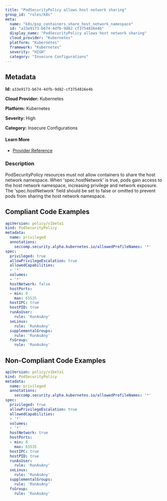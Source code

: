 ```yaml
---
title: "PodSecurityPolicy allows host network sharing"
group_id: "rules/k8s"
meta:
  name: "k8s/psp_containers_share_host_network_namespace"
  id: "a33e9173-b674-4dfb-9d82-cf3754816e4b"
  display_name: "PodSecurityPolicy allows host network sharing"
  cloud_provider: "Kubernetes"
  platform: "Kubernetes"
  framework: "Kubernetes"
  severity: "HIGH"
  category: "Insecure Configurations"
---
```

## Metadata

**Id:** `a33e9173-b674-4dfb-9d82-cf3754816e4b`

**Cloud Provider:** Kubernetes

**Platform:** Kubernetes

**Severity:** High

**Category:** Insecure Configurations

#### Learn More

 - [Provider Reference](https://kubernetes.io/docs/concepts/policy/pod-security-policy/)

### Description

 PodSecurityPolicy resources must not allow containers to share the host network namespace.
When 'spec.hostNetwork' is true, pods gain access to the host network namespace, increasing privilege and network exposure.
The 'spec.hostNetwork' field should be set to false or omitted to prevent pods from sharing the host network namespace.


## Compliant Code Examples
```yaml
apiVersion: policy/v1beta1
kind: PodSecurityPolicy
metadata:
  name: privileged
  annotations:
    seccomp.security.alpha.kubernetes.io/allowedProfileNames: '*'
spec:
  privileged: true
  allowPrivilegeEscalation: true
  allowedCapabilities:
  - '*'
  volumes:
  - '*'
  hostNetwork: false
  hostPorts:
  - min: 0
    max: 65535
  hostIPC: true
  hostPID: true
  runAsUser:
    rule: 'RunAsAny'
  seLinux:
    rule: 'RunAsAny'
  supplementalGroups:
    rule: 'RunAsAny'
  fsGroup:
    rule: 'RunAsAny'
```
## Non-Compliant Code Examples
```yaml
apiVersion: policy/v1beta1
kind: PodSecurityPolicy
metadata:
  name: privileged
  annotations:
    seccomp.security.alpha.kubernetes.io/allowedProfileNames: '*'
spec:
  privileged: true
  allowPrivilegeEscalation: true
  allowedCapabilities:
  - '*'
  volumes:
  - '*'
  hostNetwork: true
  hostPorts:
  - min: 0
    max: 65535
  hostIPC: true
  hostPID: true
  runAsUser:
    rule: 'RunAsAny'
  seLinux:
    rule: 'RunAsAny'
  supplementalGroups:
    rule: 'RunAsAny'
  fsGroup:
    rule: 'RunAsAny'
```